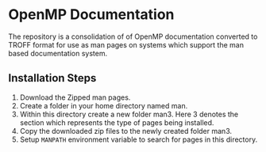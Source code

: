 <h1>OpenMP Documentation</h1>
The repository is a consolidation of of OpenMP documentation converted to TROFF format for use as man pages on systems which support the man based documentation system.

<h2> Installation Steps </h2>

1. Download the Zipped man pages.
2. Create a folder in your home directory named man.
3. Within this directory create a new folder man3. Here 3 denotes the section which represents the type of pages being installed.
4. Copy the downloaded zip files to the newly created folder man3.
5. Setup `MANPATH` environment variable to search for pages in this directory.
